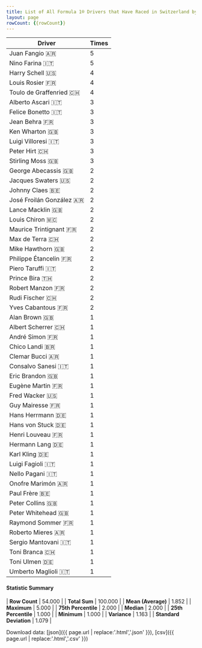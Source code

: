 ```yaml
---
title: List of All Formula 1® Drivers that Have Raced in Switzerland by Number of Times
layout: page
rowCount: {{rowCount}}
---
```


| Driver | Times |
|--|--|
| Juan Fangio 🇦🇷 | 5 |
| Nino Farina 🇮🇹 | 5 |
| Harry Schell 🇺🇸 | 4 |
| Louis Rosier 🇫🇷 | 4 |
| Toulo de Graffenried 🇨🇭 | 4 |
| Alberto Ascari 🇮🇹 | 3 |
| Felice Bonetto 🇮🇹 | 3 |
| Jean Behra 🇫🇷 | 3 |
| Ken Wharton 🇬🇧 | 3 |
| Luigi Villoresi 🇮🇹 | 3 |
| Peter Hirt 🇨🇭 | 3 |
| Stirling Moss 🇬🇧 | 3 |
| George Abecassis 🇬🇧 | 2 |
| Jacques Swaters 🇺🇸 | 2 |
| Johnny Claes 🇧🇪 | 2 |
| José Froilán González 🇦🇷 | 2 |
| Lance Macklin 🇬🇧 | 2 |
| Louis Chiron 🇲🇨 | 2 |
| Maurice Trintignant 🇫🇷 | 2 |
| Max de Terra 🇨🇭 | 2 |
| Mike Hawthorn 🇬🇧 | 2 |
| Philippe Étancelin 🇫🇷 | 2 |
| Piero Taruffi 🇮🇹 | 2 |
| Prince Bira 🇹🇭 | 2 |
| Robert Manzon 🇫🇷 | 2 |
| Rudi Fischer 🇨🇭 | 2 |
| Yves Cabantous 🇫🇷 | 2 |
| Alan Brown 🇬🇧 | 1 |
| Albert Scherrer 🇨🇭 | 1 |
| André Simon 🇫🇷 | 1 |
| Chico Landi 🇧🇷 | 1 |
| Clemar Bucci 🇦🇷 | 1 |
| Consalvo Sanesi 🇮🇹 | 1 |
| Eric Brandon 🇬🇧 | 1 |
| Eugène Martin 🇫🇷 | 1 |
| Fred Wacker 🇺🇸 | 1 |
| Guy Mairesse 🇫🇷 | 1 |
| Hans Herrmann 🇩🇪 | 1 |
| Hans von Stuck 🇩🇪 | 1 |
| Henri Louveau 🇫🇷 | 1 |
| Hermann Lang 🇩🇪 | 1 |
| Karl Kling 🇩🇪 | 1 |
| Luigi Fagioli 🇮🇹 | 1 |
| Nello Pagani 🇮🇹 | 1 |
| Onofre Marimón 🇦🇷 | 1 |
| Paul Frère 🇧🇪 | 1 |
| Peter Collins 🇬🇧 | 1 |
| Peter Whitehead 🇬🇧 | 1 |
| Raymond Sommer 🇫🇷 | 1 |
| Roberto Mieres 🇦🇷 | 1 |
| Sergio Mantovani 🇮🇹 | 1 |
| Toni Branca 🇨🇭 | 1 |
| Toni Ulmen 🇩🇪 | 1 |
| Umberto Maglioli 🇮🇹 | 1 |

#### Statistic Summary

| **Row Count** | 54.000 |
| **Total Sum** | 100.000 |
| **Mean (Average)** | 1.852 |
| **Maximum** | 5.000 |
| **75th Percentile** | 2.000 |
| **Median** | 2.000 |
| **25th Percentile** | 1.000 |
| **Minimum** | 1.000 |
| **Variance** | 1.163 |
| **Standard Deviation** | 1.079 |

Download data: [json]({{ page.url | replace:'.html','.json' }}), [csv]({{ page.url | replace:'.html','.csv' }})
